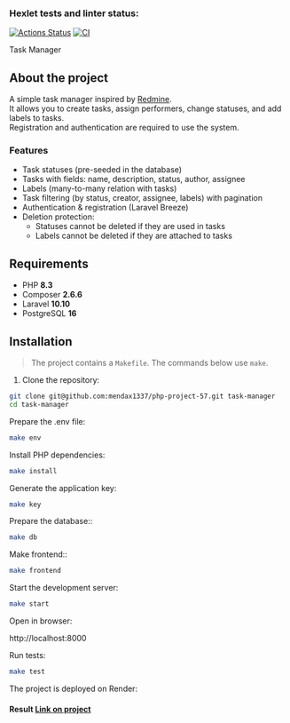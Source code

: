 ### Hexlet tests and linter status:
[![Actions Status](https://github.com/mendax1337/php-project-57/actions/workflows/hexlet-check.yml/badge.svg)](https://github.com/mendax1337/php-project-57/actions)
[![CI](https://github.com/mendax1337/php-project-57/actions/workflows/ci.yml/badge.svg)](https://github.com/mendax1337/php-project-57/actions/workflows/ci.yml)

 Task Manager

## About the project

A simple task manager inspired by [Redmine](https://www.redmine.org/).  
It allows you to create tasks, assign performers, change statuses, and add labels to tasks.  
Registration and authentication are required to use the system.

### Features
- Task statuses (pre-seeded in the database)
- Tasks with fields: name, description, status, author, assignee
- Labels (many-to-many relation with tasks)
- Task filtering (by status, creator, assignee, labels) with pagination
- Authentication & registration (Laravel Breeze)
- Deletion protection:  
  - Statuses cannot be deleted if they are used in tasks  
  - Labels cannot be deleted if they are attached to tasks  

## Requirements

- PHP **8.3**
- Composer **2.6.6**
- Laravel **10.10**
- PostgreSQL **16**

## Installation

> The project contains a `Makefile`. The commands below use `make`.  

1. Clone the repository:

```bash
git clone git@github.com:mendax1337/php-project-57.git task-manager
cd task-manager
```

Prepare the .env file:

```bash
make env
```

Install PHP dependencies:

```bash
make install
```

Generate the application key:

```bash
make key
```

Prepare the database::

```bash
make db
```

Make frontend::
```bash
make frontend
```

Start the development server:

```bash
make start
```

Open in browser:

http://localhost:8000

Run tests:
```bash
make test
```

The project is deployed on Render:

#### Result [Link on project](https://task-manager-kpx5.onrender.com)
